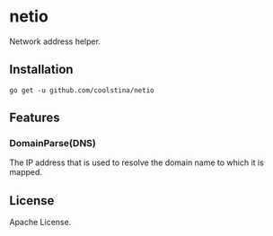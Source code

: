 # netio

Network address helper.

## Installation

```shell
go get -u github.com/coolstina/netio
```

## Features

### DomainParse(DNS)

The IP address that is used to resolve the domain name to which it is mapped.

## License

Apache License.